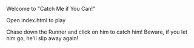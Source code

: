 Welcome to "Catch Me if You Can!"

Open index.html to play

Chase down the Runner and click on him to catch him!
Beware, if you let him go, he'll slip away again!